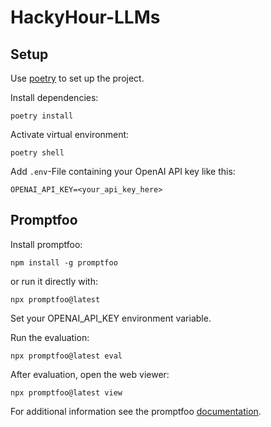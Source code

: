 # HackyHour-LLMs

## Setup

Use [poetry](https://python-poetry.org/docs/) to set up the project.

Install dependencies:
```
poetry install
```

Activate virtual environment:
```
poetry shell
```

Add `.env`-File containing your OpenAI API key like this:
```
OPENAI_API_KEY=<your_api_key_here>
```

## Promptfoo

Install promptfoo: 
```
npm install -g promptfoo
```

or run it directly with:
```
npx promptfoo@latest
```

Set your OPENAI_API_KEY environment variable.

Run the evaluation:
```
npx promptfoo@latest eval
```

After evaluation, open the web viewer:
```
npx promptfoo@latest view
```

For additional information see the promptfoo [documentation](https://promptfoo.dev/docs/intro).